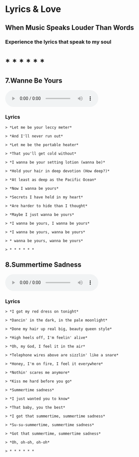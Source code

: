 # Lyrics & Love

## When Music Speaks Louder Than Words

### Experience the lyrics that speak to my soul

# * * * * * *

## 7.Wanne Be Yours

<audio controls>
        <source src="/assets/wannabeurs.mp3" type="audio/mp3">
        Your browser does not support the audio tag.
    </audio>

###    Lyrics

    > *Let me be your leccy meter*

    > *And I'll never run out*

    > *Let me be the portable heater*

    > *That you'll get cold without*

    > *I wanna be your setting lotion (wanna be)*

    > *Hold your hair in deep devotion (How deep?)*

    > *At least as deep as the Pacific Ocean*

    > *Now I wanna be yours*

    > *Secrets I have held in my heart*

    > *Are harder to hide than I thought*

    > *Maybe I just wanna be yours*

    > *I wanna be yours, I wanna be yours*

    > *I wanna be yours, wanna be yours*

    > * wanna be yours, wanna be yours*

    > * * * * * *

## 8.Summertime Sadness

<audio controls>
        <source src="/assets/ssad.mp3" type="audio/mp3">
        Your browser does not support the audio tag.
    </audio>

###    Lyrics

    > *I got my red dress on tonight*

    > *Dancin' in the dark, in the pale moonlight*

    > *Done my hair up real big, beauty queen style*

    > *High heels off, I'm feelin' alive*

    > *Oh, my God, I feel it in the air*

    > *Telephone wires above are sizzlin' like a snare*

    > *Honey, I'm on fire, I feel it everywhere*

    > *Nothin' scares me anymore*

    > *Kiss me hard before you go*

    > *Summertime sadness*

    > *I just wanted you to know*

    > *That baby, you the best*

    > *I got that summertime, summertime sadness*

    > *Su-su-summertime, summertime sadness*

    > *Got that summertime, summertime sadness*

    > *Oh, oh-oh, oh-oh*

    > * * * * * *
